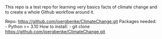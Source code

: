 This repo is a test repo for learning very basics facts of climate change and
to create a whole Github workflow around it.


Repo: https://github.com/joergbenke/ClimateChange.git
Packages needed:
	 - Python >= 3.10
How to install:
    - git clone https://github.com/joergbenke/ClimateChange.git
    